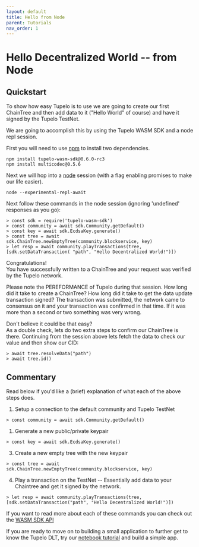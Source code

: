 ```yaml
---
layout: default
title: Hello from Node
parent: Tutorials
nav_order: 1
---
```


# Hello Decentralized World -- from Node

## Quickstart
To show how easy Tupelo is to use we are going to create our first ChainTree and then add
data to it ("Hello World" of course) and have it signed by the Tupelo TestNet.  

We are going to accomplish this by using the Tupelo WASM SDK and a node repl session.

First you will need to use [npm](https://www.npmjs.com/get-npm) to install two dependencies.

```
npm install tupelo-wasm-sdk@0.6.0-rc3
npm install multicodec@0.5.6
```

Next we will hop into a [node](https://nodejs.org/en/download/) session (with a flag enabling promises to make our life easier).

```
node --experimental-repl-await
```

Next follow these commands in the node session (ignoring 'undefined' responses as you go):

```
> const sdk = require('tupelo-wasm-sdk')
> const community = await sdk.Community.getDefault()
> const key = await sdk.EcdsaKey.generate()
> const tree = await sdk.ChainTree.newEmptyTree(community.blockservice, key)
> let resp = await community.playTransactions(tree, [sdk.setDataTransaction( "path", "Hello Decentralized World!")])
```

Congratulations!  
You have successfully written to a ChainTree and your request was verified by the Tupelo network.

Please note the PEREFORMANCE of Tupelo during that session.  How long did it take to create a ChainTree?
How long did it take to get the data update transaction signed?  The transaction was submitted, the
network came to consensus on it and your transaction was confirmed in that time. If it was more than a second or two something was very wrong.

Don't believe it could be that easy?  
As a double check, lets do two extra steps to confirm our ChainTree is there.
Continuing from the session above lets fetch the data to check our value and then show our CID:

```
> await tree.resolveData("path")
> await tree.id()
```

## Commentary
Read below if you'd like a (brief) explanation of what each of the above steps does.

1. Setup a connection to the default community and Tupelo TestNet
```
> const community = await sdk.Community.getDefault() 
```

1. Generate a new public/private keypair 
```
> const key = await sdk.EcdsaKey.generate() 
```

3. Create a new empty tree with the new keypair
```
> const tree = await sdk.ChainTree.newEmptyTree(community.blockservice, key) 
```

4. Play a transaction on the TestNet -- Essentially add data to your Chaintree and get it signed by the network.
```
> let resp = await community.playTransactions(tree, [sdk.setDataTransaction("path", "Hello Decentralized World!")])
```

If you want to read more about each of these commands you can check out the [WASM SDK API](https://quorumcontrol.github.io/tupelo-wasm-sdk/docs/tupelo-wasm-sdk.html)

If you are ready to move on to building a small application to further get to know the Tupelo DLT, try our [notebook tutorial](/tutorials/notebook) and build a simple app.
